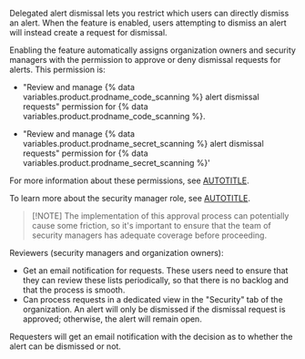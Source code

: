Delegated alert dismissal lets you restrict which users can directly dismiss an alert. When the feature is enabled, users attempting to dismiss an alert will instead create a request for dismissal.

Enabling the feature automatically assigns organization owners and security managers with the permission to approve or deny dismissal requests for alerts. This permission is:

* "Review and manage {% data variables.product.prodname_code_scanning %} alert dismissal requests" permission for {% data variables.product.prodname_code_scanning %}.

* "Review and manage {% data variables.product.prodname_secret_scanning %} alert dismissal requests" permission for {% data variables.product.prodname_secret_scanning %}'

For more information about these permissions, see [AUTOTITLE](/organizations/managing-peoples-access-to-your-organization-with-roles/roles-in-an-organization#permissions-for-organization-roles).

To learn more about the security manager role, see [AUTOTITLE](/organizations/managing-peoples-access-to-your-organization-with-roles/managing-security-managers-in-your-organization).

>[!NOTE] The implementation of this approval process can potentially cause some friction, so it's important to ensure that the team of security managers has adequate coverage before proceeding.

Reviewers (security managers and organization owners):

* Get an email notification for requests. These users need to ensure that they can review these lists periodically, so that there is no backlog and that the process is smooth.
* Can process requests in a dedicated view in the "Security" tab of the organization. An alert will only be dismissed if the dismissal request is approved; otherwise, the alert will remain open.

Requesters will get an email notification with the decision as to whether the alert can be dismissed or not.
